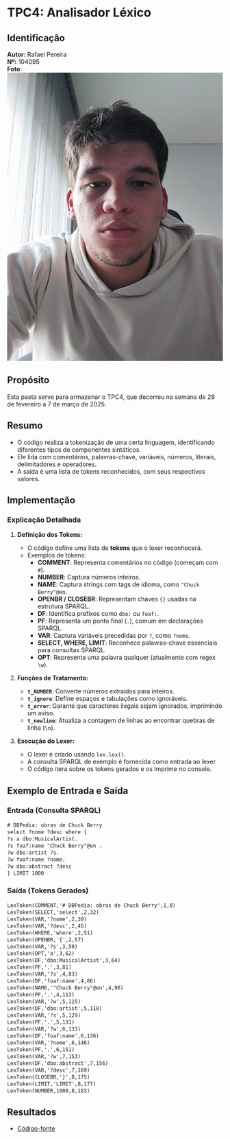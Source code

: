 # TPC4: Analisador Léxico

## Identificação
**Autor:** Rafael Pereira  
**Nº:** 104095  
**Foto**: ![Rafael Pereira](../rafael.jpeg)  

## Propósito
Esta pasta serve para armazenar o TPC4, que decorreu na semana de 28 de fevereiro a 7 de março de 2025.

## Resumo
- O código realiza a tokenização de uma certa linguagem, identificando diferentes tipos de componentes sintáticos.
- Ele lida com comentários, palavras-chave, variáveis, números, literais, delimitadores e operadores.
- A saída é uma lista de tokens reconhecidos, com seus respectivos valores.

## Implementação
### Explicação Detalhada

1. **Definição dos Tokens:**
   - O código define uma lista de **tokens** que o lexer reconhecerá.
   - Exemplos de tokens:
     - **COMMENT**: Representa comentários no código (começam com `#`).
     - **NUMBER**: Captura números inteiros.
     - **NAME**: Captura strings com tags de idioma, como `"Chuck Berry"@en`.
     - **OPENBR / CLOSEBR**: Representam chaves `{}` usadas na estrutura SPARQL.
     - **DF**: Identifica prefixos como `dbo:` ou `foaf:`.
     - **PF**: Representa um ponto final (`.`), comum em declarações SPARQL.
     - **VAR**: Captura variáveis precedidas por `?`, como `?nome`.
     - **SELECT, WHERE, LIMIT**: Reconhece palavras-chave essenciais para consultas SPARQL.
     - **OPT**: Representa uma palavra qualquer (atualmente com regex `\w`).

2. **Funções de Tratamento:**
   - **`t_NUMBER`**: Converte números extraídos para inteiros.
   - **`t_ignore`**: Define espaços e tabulações como ignoráveis.
   - **`t_error`**: Garante que caracteres ilegais sejam ignorados, imprimindo um aviso.
   - **`t_newline`**: Atualiza a contagem de linhas ao encontrar quebras de linha (`\n`).

3. **Execução do Lexer:**
   - O lexer é criado usando `lex.lex()`.
   - A consulta SPARQL de exemplo é fornecida como entrada ao lexer.
   - O código itera sobre os tokens gerados e os imprime no console.

## Exemplo de Entrada e Saída

### **Entrada (Consulta SPARQL)**
```sparql
# DBPedia: obras de Chuck Berry
select ?nome ?desc where {
?s a dbo:MusicalArtist.
?s foaf:name "Chuck Berry"@en .
?w dbo:artist ?s.
?w foaf:name ?nome.
?w dbo:abstract ?desc
} LIMIT 1000
```

### **Saída (Tokens Gerados)**
```
LexToken(COMMENT,'# DBPedia: obras de Chuck Berry',1,0)
LexToken(SELECT,'select',2,32)
LexToken(VAR,'?nome',2,39)
LexToken(VAR,'?desc',2,45)
LexToken(WHERE,'where',2,51)
LexToken(OPENBR,'{',2,57)
LexToken(VAR,'?s',3,59)
LexToken(OPT,'a',3,62)
LexToken(DF,'dbo:MusicalArtist',3,64)
LexToken(PF,'.',3,81)
LexToken(VAR,'?s',4,83)
LexToken(DF,'foaf:name',4,86)
LexToken(NAME,'"Chuck Berry"@en',4,96)
LexToken(PF,'.',4,113)
LexToken(VAR,'?w',5,115)
LexToken(DF,'dbo:artist',5,118)
LexToken(VAR,'?s',5,129)
LexToken(PF,'.',5,131)
LexToken(VAR,'?w',6,133)
LexToken(DF,'foaf:name',6,136)
LexToken(VAR,'?nome',6,146)
LexToken(PF,'.',6,151)
LexToken(VAR,'?w',7,153)
LexToken(DF,'dbo:abstract',7,156)
LexToken(VAR,'?desc',7,169)
LexToken(CLOSEBR,'}',8,175)
LexToken(LIMIT,'LIMIT',8,177)
LexToken(NUMBER,1000,8,183)
```


## Resultados
- [Código-fonte](analisador_lexico.py)
